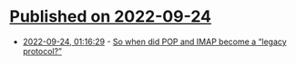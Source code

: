 # [Published on 2022-09-24](index.md)

* [2022-09-24, 01:16:29](https://lobste.rs/s/er97xr/so_when_did_pop_imap_become_legacy) - [So when did POP and IMAP become a “legacy protocol?”](http://boston.conman.org//2022/09/22.1)
